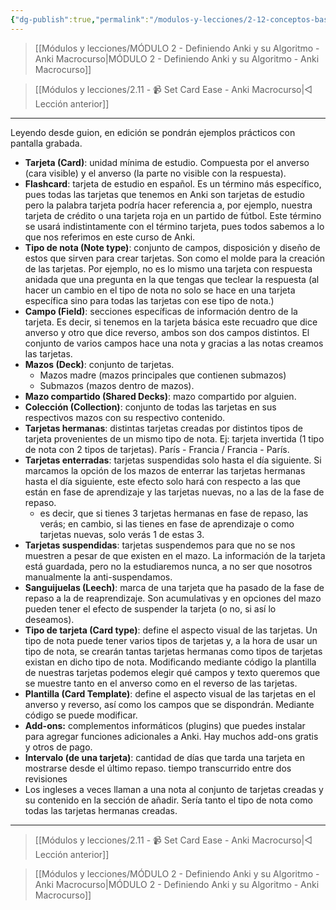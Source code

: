 ```yaml
---
{"dg-publish":true,"permalink":"/modulos-y-lecciones/2-12-conceptos-basicos-anki-macrocurso/","noteIcon":"","updated":"2024-05-22T13:35:09.086+02:00"}
---
```



> [[Módulos y lecciones/MÓDULO 2 - Definiendo Anki y su Algoritmo - Anki Macrocurso\|MÓDULO 2 - Definiendo Anki y su Algoritmo - Anki Macrocurso]]

> [[Módulos y lecciones/2.11 - 📹 Set Card Ease - Anki Macrocurso\|◁ Lección anterior]]

---

Leyendo desde guion, en edición se pondrán ejemplos prácticos con pantalla grabada.

- **Tarjeta (Card)**: unidad mínima de estudio. Compuesta por el anverso (cara visible) y el anverso (la parte no visible con la respuesta).
- **Flashcard**: tarjeta de estudio en español. Es un término más específico, pues todas las tarjetas que tenemos en Anki son tarjetas de estudio pero la palabra tarjeta podría hacer referencia a, por ejemplo, nuestra tarjeta de crédito o una tarjeta roja en un partido de fútbol. Este término se usará indistintamente con el término tarjeta, pues todos sabemos a lo que nos referimos en este curso de Anki.
- **Tipo de nota (Note type)**: conjunto de campos, disposición y diseño de estos que sirven para crear tarjetas. Son como el molde para la creación de las tarjetas. Por ejemplo, no es lo mismo una tarjeta con respuesta anidada que una pregunta en la que tengas que teclear la respuesta (al hacer un cambio en el tipo de nota no solo se hace en una tarjeta específica sino para todas las tarjetas con ese tipo de nota.)
- **Campo (Field)**: secciones específicas de información dentro de la tarjeta. Es decir, si tenemos en la tarjeta básica este recuadro que dice anverso y otro que dice reverso, ambos son dos campos distintos. El conjunto de varios campos hace una nota y gracias a las notas creamos las tarjetas.
- **Mazos (Deck)**: conjunto de tarjetas.
	- Mazos madre (mazos principales que contienen submazos)
	- Submazos (mazos dentro de mazos).
- **Mazo compartido (Shared Decks)**: mazo compartido por alguien.
- **Colección (Collection)**: conjunto de todas las tarjetas en sus respectivos mazos con su respectivo contenido.
- **Tarjetas hermanas**: distintas tarjetas creadas por distintos tipos de tarjeta provenientes de un mismo tipo de nota. Ej: tarjeta invertida (1 tipo de nota con 2 tipos de tarjetas). París - Francia / Francia - París. 
- **Tarjetas enterradas**: tarjetas suspendidas solo hasta el día siguiente. Si marcamos la opción de los mazos de enterrar las tarjetas hermanas hasta el día siguiente, este efecto solo hará con respecto a las que están en fase de aprendizaje y las tarjetas nuevas, no a las de la fase de repaso.
	- es decir, que si tienes 3 tarjetas hermanas en fase de repaso, las verás; en cambio, si las tienes en fase de aprendizaje o como tarjetas nuevas, solo verás 1 de estas 3.
- **Tarjetas suspendidas**: tarjetas suspendemos para que no se nos muestren a pesar de que existen en el mazo. La información de la tarjeta está guardada, pero no la estudiaremos nunca, a no ser que nosotros manualmente la anti-suspendamos.
- **Sanguijuelas (Leech)**: marca de una tarjeta que ha pasado de la fase de repaso a la de reaprendizaje. Son acumulativas y en opciones del mazo pueden tener el efecto de suspender la tarjeta (o no, si así lo deseamos).
- **Tipo de tarjeta (Card type)**: define el aspecto visual de las tarjetas. Un tipo de nota puede tener varios tipos de tarjetas y, a la hora de usar un tipo de nota, se crearán tantas tarjetas hermanas como tipos de tarjetas existan en dicho tipo de nota. Modificando mediante código la plantilla de nuestras tarjetas podemos elegir qué campos y texto queremos que se muestre tanto en el anverso como en el reverso de las tarjetas.
- **Plantilla (Card Template)**: define el aspecto visual de las tarjetas en el anverso y reverso, así como los campos que se dispondrán. Mediante código se puede modificar.
- **Add-ons:** complementos informáticos (plugins) que puedes instalar para agregar funciones adicionales a Anki. Hay muchos add-ons gratis y otros de pago.
- **Intervalo (de una tarjeta)**: cantidad de días que tarda una tarjeta en mostrarse desde el último repaso. tiempo transcurrido entre dos revisiones
- Los ingleses a veces llaman a una nota al conjunto de tarjetas creadas y su contenido en la sección de añadir. Sería tanto el tipo de nota como todas las tarjetas hermanas creadas.

---

> [[Módulos y lecciones/2.11 - 📹 Set Card Ease - Anki Macrocurso\|◁ Lección anterior]]

> [[Módulos y lecciones/MÓDULO 2 - Definiendo Anki y su Algoritmo - Anki Macrocurso\|MÓDULO 2 - Definiendo Anki y su Algoritmo - Anki Macrocurso]]